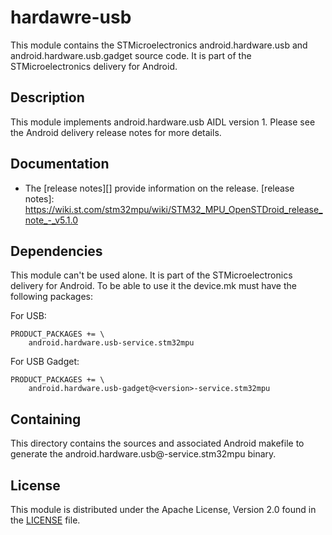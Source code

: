 # hardawre-usb #

This module contains the STMicroelectronics android.hardware.usb and android.hardware.usb.gadget source code.
It is part of the STMicroelectronics delivery for Android.

## Description ##

This module implements android.hardware.usb AIDL version 1.
Please see the Android delivery release notes for more details.

## Documentation ##

* The [release notes][] provide information on the release.
[release notes]: https://wiki.st.com/stm32mpu/wiki/STM32_MPU_OpenSTDroid_release_note_-_v5.1.0

## Dependencies ##

This module can't be used alone. It is part of the STMicroelectronics delivery for Android.
To be able to use it the device.mk must have the following packages:

For USB:
```
PRODUCT_PACKAGES += \
    android.hardware.usb-service.stm32mpu
```

For USB Gadget:
```
PRODUCT_PACKAGES += \
    android.hardware.usb-gadget@<version>-service.stm32mpu
```

## Containing ##

This directory contains the sources and associated Android makefile to generate the android.hardware.usb@<version>-service.stm32mpu binary.

## License ##

This module is distributed under the Apache License, Version 2.0 found in the [LICENSE](./LICENSE) file.
